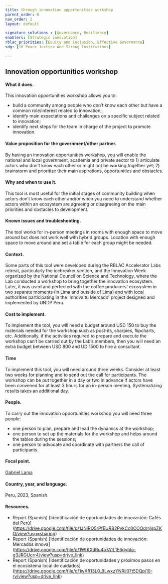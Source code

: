 ```yaml
---
title: through innovation opportunities workshop
parent_order: 6
nav_order: 2
layout: default

signature_solutions : [Governance, Resilience]
enablers: [Strategic innovation]
rblac_priorities: [Equity and inclusion, Effective Governance]
sdg: [16 Peace Justice And Strong Institutions]

---
```


## Innovation opportunities workshop

#### What it does. 
This innovation opportunities workshop allows you to:
- build a community among people who don’t know each other but have a common role/interest related to innovation;  
- identify main expectations and challenges on a specific subject related to innovation;  
- identify next steps for the team in charge of the project to promote innovation.

#### Value proposition for the government/other partner. 
By having an innovation opportunities workshop, you will enable the national and local government, academia and private sector to 1) articulate actors who don’t know each other or might not be working together yet; 2) brainstorm and prioritize their main aspirations, opportunities and obstacles. 

#### Why and when to use it. 
This tool is most useful for the initial stages of community building when actors don’t know each other and/or when you need to understand whether actors within an ecosystem are agreeing or disagreeing on the main priorities and obstacles to development. 

#### Known issues and troubleshooting. 
The tool works for in-person meetings in rooms with enough space to move around but does not work well with hybrid groups. Location with enough space to move around and set a table for each group might be needed.

#### Context. 
Some parts of this tool were developed during the RBLAC Accelerator Labs retreat, particularly the icebreaker section, and the Innovation Week organized by the National Council on Science and Technology, where the Lab conducted a workshop to bring together the innovation ecosystem. Later, it was used and perfected with the coffee producers' ecosystem in two separate moments (in Lima and outside of Lima) and with local authorities participating in the 'Innova tu Mercado' project designed and implemented by UNDP Peru.

#### Cost to implement. 
To implement the tool, you will need a budget around USD 150 to buy the materials needed for the workshop such as post-its, sharpies, flipcharts, etc. Additionally, if the activities required to prepare and execute the workshop can’t be carried out by the Lab’s members, then you will need an extra budget between USD 800 and UD 1500 to hire a consultant. 

#### Time
To implement this tool, you will need around three weeks. Consider at least two weeks for planning and to send out the call for participants. The workshop can be put together in a day or two in advance if actors have been convened for at least 3 hours for an in-person meeting. Systematizing results takes an additional day.

#### People. 
To carry out the innovation opportunities workshop you will need three people: 
- one person to plan, prepare and lead the dynamics at the workshop; 
- one person to set up the materials for the workshop and helps around the tables during the sessions;
- one person to advocate and coordinate with partners the call of participants. 

#### Focal point. 
[Gabriel Lama](https://undp-accelerator-labs.github.io/Innovation-Toolkit-for-UNDP-Signature-Solutions/contributors/Gabriel%20Lama.html)

#### Country, year, and language.
 Peru, 2023, Spanish. 

#### Resources. 
- Report (Spanish) [Identificación de oportunidades de innovación: Cafés del Perú] (https://drive.google.com/file/d/1JNlRQ5rPfEURB2PvkCc0COQdrnjspZKQ/view?usp=sharing)
- Report (Spanish) [Identificación de oportunidades de innovación: Mercados innova] (https://drive.google.com/file/d/1WtKXdRu4b7A1L1E6dyhIo-g3JRGUcrr4/view?usp=drive_link)
- Report (Spanish) [Identificación de oportunidades y próximos pasos en el ecosistema local de cuidados] (https://drive.google.com/file/d/1wXfI13L0_9LwxzYNRii07t5DQpi10-ry/view?usp=drive_link)
